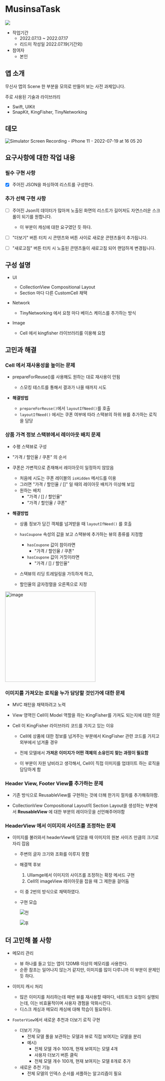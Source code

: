 # MusinsaTask

![](https://i.imgur.com/shldiJX.png)

* 작업기간
    * 2022.07.13 ~ 2022.07.17
    * 리드미 작성일 2022.07.19(기간외)
* 참여자 
    * 본인

## 앱 소개

무신사 앱의 Scene 한 부분을 모의로 만들어 보는 사전 과제입니다.

주로 사용된 기술과 라이브러리

* Swift, UIKit
* SnapKit, KingFisher, TinyNetworking

## 데모

![Simulator Screen Recording - iPhone 11 - 2022-07-19 at 16 05 20](https://user-images.githubusercontent.com/50472122/179704261-82121077-bdd9-4025-9431-c7b56bb3cbac.gif)


## 요구사항에 대한 작업 내용 

### 필수 구현 사항

 - [x] 주어진 JSON을 파싱하여 리스트를 구성한다.

### 추가 선택 구현 사항

 - [ ] 주어진 Json의 데이터가 많아져 노출된 화면의 리스트가 길어져도 자연스러운 스크롤이 되기를 원합니다.
     - 이 부분이 캐싱에 대한 요구였던 듯 하다.
 - [ ] "더보기" 버튼 터치 시 콘텐츠와 버튼 사이로 새로운 콘텐츠들이 추가됩니다.
 - [ ] "새로고침" 버튼 터치 시 노출된 콘텐츠들이 새로고침 되어 랜덤하게 변경됩니다. 



## 구성 설명

* UI
    * CollectionView Compositional Layout
    * Section 마다 다른 CustomCell 채택

* Network
    * TinyNetworking 에서 요청 마다 베이스 케이스를 추가하는 방식
    
* Image 
    * Cell 에서 kingfisher 라이브러리를 이용해 요청

## 고민과 해결

### Cell 에서 재사용성을 높이는 문제

* prepareForReuse()를 사용해도 원하는 대로 재사용이 안됨
    * 스모킹 테스트를 통해서 결과가 나올 때까지 시도
    
* **해결방법**

    * `prepareForReuse()`에서 `layoutIfNeed()`를 호출
    * `layoutIfNeed()` 에서는 쿠폰 여부에 따라 스택뷰의 하위 뷰를 추가하는 로직을 담당

### 상품 가격 정보 스택뷰에서 레이아웃 배치 문제

* 수평 스택뷰로 구성
* "가격 / 할인율 / 쿠폰" 의 순서
* 쿠폰은 가변적으로 존재해서 레이아웃이 일정하지 않았음
    * 처음에 시도는 쿠폰 레이블의 `isHidden` 메서드를 이용
    * 그러면 "가격 / 할인율 / []" 일 때의 레이아웃 배치가 이상해 보임
    * 원하는 배치
        *  "가격 / [] / 할인율" 
        *  "가격 / 할인율 / 쿠폰"

* **해결방법**
    * 상품 정보가 담긴 객체를 넘겨받을 때 `layoutIfNeed()` 를 호출
    * `hasCoupone` 속성의 값을 보고 스택뷰에 추가하는 뷰의 종류를 지정함
        * `hasCoupone` 값이 참이라면
            * "가격 / 할인율 / 쿠폰"
        * `hasCoupone` 값이 거짓이라면
            * "가격 / [] / 할인율"

    * 스택뷰의 리딩 트레일링을 가득하게 하고,
    * 할인율의 글자정렬을 오른쪽으로 지정
        
<img width="293" alt="image" src="https://user-images.githubusercontent.com/50472122/179704790-d965e08c-ff30-46d5-bab0-81a3ab3fd772.png">

### 이미지를 가져오는 로직을 누가 담당할 것인가에 대한 문제

* MVC 패턴을 채택하려고 노력

* View 영역인 Cell이 Model 역할을 하는 KingFisher를 가져도 되는지에 대한 의문
* Cell 이 KingFisher 라이브러리 코드를 가지고 있는 이유
    * Cell에 상품에 대한 정보를 넘겨주는 부분에서 KingFisher 관련 코드를 가지고 외부에서 넘겨줄 경우

    * 전체 모델에서 **가져온 이미지가 어떤 객체의 소유인지 찾는 과정이 필요함**
    * 이 부분이 자원 낭비라고 생각해서, Cell이 직접 이미지를 업데이트 하는 로직을 담당하게 함

### Header View, Footer View를 추가하는 문제

* 기존 방식으로 ReusableView를 구현하는 것에 더해 한가지 절차를 추가해줘야함.

* CollectionView Compositional Layout의 Section Layout을 생성하는 부분에서 **ReusableView** 에 대한 부분의 레이아웃을 선언해주어야함

### HeaderView 에서 이미지의 사이즈를 조정하는 문제

* 이미지를 불러와서 headerView에 담았을 때 이미지의 원본 사이즈 만큼의 크기로 자리 잡음
    * 주변의 글자 크기와 조화를 이루지 못함

    * 해결책 후보
        1. UIIamge에서 이미지의 사이즈를 조정하는 확장 메서드 구현
        2. Cell의 imageView 레이아웃을 잡을 때 그 제한을 걸어둠
    * 이 중 2번의 방식으로 채택하였다.
    * 구현 모습

        ![전](https://i.imgur.com/iB3V24L.png)

        ![후](https://i.imgur.com/Ac0uovF.png)

## 더 고민해 볼 사항

* 메모리 관리
    * 뷰 하나를 들고 있는 앱이 120MB 이상의 메모리를 사용한다.
    * 순환 참조는 일어나지 않는거 같지만, 이미지를 많이 다루니까 이 부분이 문제인 듯 하다.
    
* 이미지 캐시 처리
    * 많은 이미지를 처리하는데 매번 뷰를 재사용할 때마다, 네트워크 요청이 실행되는데, 
    이는 비효율적이며 사용자 경험을 악화시킨다.
    * 디스크 캐싱과 메모리 캐싱에 대해 학습이 필요하다.

* `FooterView`에서 새로운 추천과 더보기 로직 구현
    * 더보기 기능
        * 전체 모델 풀을 보관하는 모델과 뷰로 직접 보여지는 모델을 분리
        * 예시)
            * 전체 모델 개수 100개, 현재 보여지는 모델 4개
            * 사용자 더보기 버튼 클릭
            * 전체 모델 개수 100개, 현재 보여지는 모델 8개로 추가
    * 새로운 추천 기능
        * 전체 모델의 인덱스 순서를 셔플하는 알고리즘이 필요
